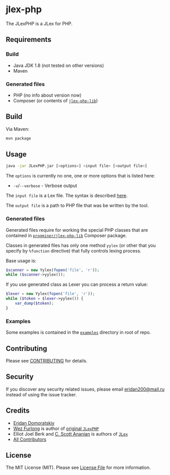 # jlex-php

The JLexPHP is a JLex for PHP.

## Requirements

### Build

- Java JDK 1.8 (not tested on other versions)
- Maven

### Generated files

- PHP (no info about version now)
- Composer (or contents of [`jlex-php-lib`][link-jlex-php-lib])

## Build

Via Maven:

``` bash
mvn package
```

## Usage

``` bash
java -jar JLexPHP.jar [<options>] <input file> [<output file>]
```

The `options` is currently no one, one or more options that is listed here:

- `-v`/`--verbose` - Verbose output

The `input file` is a Lex file. The syntax is described [here][link-syntax].

The `output file` is a path to PHP file that was be written by the tool.

### Generated files

Generated files require for working the special PHP classes that are contained in [`progminer/jlex-php-lib`][link-composer] Composer package.

Classes in generated files has only one method `yylex` (or other that you specify by `%function` directive) that fully controls lexing process.

Base usage is:
``` php
$scanner = new Yylex(fopen('file', 'r'));
while ($scanner->yylex());
```

If you use generated class as Lexer you can process a return value:
``` php
$lexer = new Yylex(fopen('file', 'r'));
while ($token = $lexer->yylex()) {
    var_dump($token);
}
```

### Examples

Some examples is contained in the [`examples`](examples) directory in root of repo.

## Contributing

Please see [CONTRIBUTING](CONTRIBUTING.md) for details.

## Security

If you discover any security related issues, please email eridan200@mail.ru instead of using the issue tracker.

## Credits

- [Eridan Domoratskiy][link-author]
- [Wez Furlong](http://wezfurlong.org/) is author of [original `JLexPHP`][link-original]
- Elliot Joel Berk and [C. Scott Ananian](http://cscott.net/) is authors of [`JLex`][link-jlex]
- [All Contributors][link-contributors]

## License

The MIT License (MIT). Please see [License File](LICENSE.md) for more information.

[link-syntax]: http://www.cs.princeton.edu/~appel/modern/java/JLex/current/manual.html

[link-composer]: https://packagist.org/packages/progminer/jlex-php-lib
[link-jlex-php-lib]: https://github.com/ProgMiner/jlex-php-lib

[link-original]: https://github.com/wez/JLexPHP
[link-jlex]: http://www.cs.princeton.edu/~appel/modern/java/JLex/

[link-author]: https://github.com/ProgMiner
[link-contributors]: ../../contributors